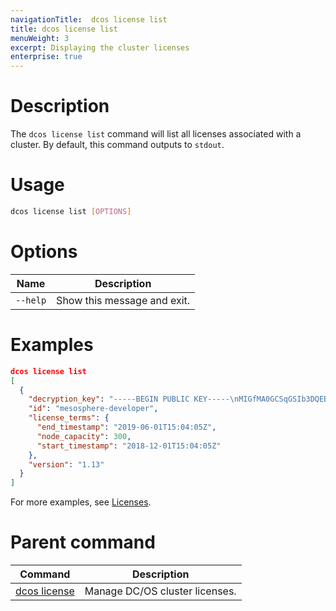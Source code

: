 ```yaml
---
navigationTitle:  dcos license list
title: dcos license list
menuWeight: 3
excerpt: Displaying the cluster licenses
enterprise: true
---
```


# Description
The `dcos license list` command will list all licenses associated with a cluster. By default, this command outputs to `stdout`.

# Usage

```bash
dcos license list [OPTIONS]
```

# Options

| Name |  Description |
|---------|-------------|
| `--help`   |   Show this message and exit.|

# Examples

```json
dcos license list
[
  {
    "decryption_key": "-----BEGIN PUBLIC KEY-----\nMIGfMA0GCSqGSIb3DQEBAQUAA4GNADCBiQKBgQDMTUWJbWO4rWDe2Vg8DEW7B9AA\n3PWBT/j/mDEoSmqr3Tsh1hA38nxTjdEV5B1xljSZxOfVQ/7It1lqA6qgdDfNA1UC\nwOunuy3JIApql5n/OD2JGQQxaLYiS+c2nQS0rLUh6mQ0KvBCMSBtbXfYd6hBzy4Y\nOZEQ9UPaI1eF45yOtQIDAQAB\n-----END PUBLIC KEY-----\n",
    "id": "mesosphere-developer",
    "license_terms": {
      "end_timestamp": "2019-06-01T15:04:05Z",
      "node_capacity": 300,
      "start_timestamp": "2018-12-01T15:04:05Z"
    },
    "version": "1.13"
  }
]
```

For more examples, see [Licenses](/mesosphere/dcos/2.1/administering-clusters/licenses/).


# Parent command

| Command | Description |
|---------|-------------|
| [dcos license](/mesosphere/dcos/2.1/cli/command-reference/dcos-license/) | Manage DC/OS cluster licenses. |

